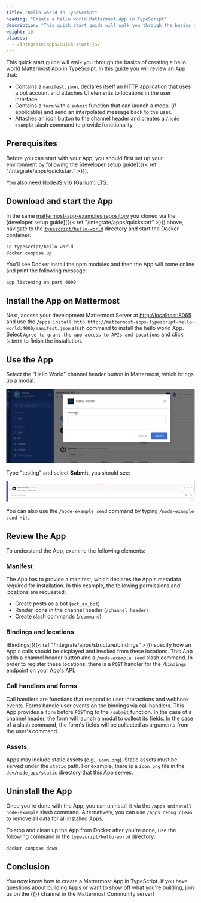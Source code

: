 ```yaml
---
title: "Hello world in TypeScript"
heading: "Create a hello world Mattermost App in TypeScript"
description: "This quick start guide will walk you through the basics of creating a hello world Mattermost App in TypeScript."
weight: 10
aliases:
  - /integrate/apps/quick-start-js/
---
```


This quick start guide will walk you through the basics of creating a hello world Mattermost App in TypeScript. In this guide you will review an App that:

- Contains a `manifest.json`, declares itself an HTTP application that uses a bot account and attaches UI elements to locations in the user interface.
- Contains a `form` with a `submit` function that can launch a modal (if applicable) and send an interpolated message back to the user.
- Attaches an icon button to the channel header and creates a `/node-example` slash command to provide functionality.

## Prerequisites

Before you can start with your App, you should first set up your environment by following the [developer setup guide]({{< ref "/integrate/apps/quickstart" >}}).

You also need [NodeJS v16 (Gallium) LTS](https://nodejs.org/en/download/).

## Download and start the App

In the same [mattermost-app-examples repository](https://github.com/mattermost/mattermost-app-examples) you cloned via the [developer setup guide]({{< ref "/integrate/apps/quickstart" >}}) above, navigate to the [`typescript/hello-world`](https://github.com/mattermost/mattermost-app-examples/tree/master/typescript/hello-world) directory and start the Docker container:

```sh
cd typescript/hello-world
docker compose up
```

You'll see Docker install the npm modules and then the App will come online and print the following message:

```
app listening on port 4000
```

## Install the App on Mattermost

Next, access your development Mattermost Server at [http://localhost:8065](http://localhost:8065) and use the `/apps install http http://mattermost-apps-typescript-hello-world:4000/manifest.json` slash command to install the hello world App. Select `Agree to grant the app access to APIs and Locations` and click `Submit` to finish the installation.

## Use the App

Select the "Hello World" channel header button in Mattermost, which brings up a modal:

![image](modal.png)

Type "testing" and select **Submit**, you should see:

![image](submit.png)

You can also use the `/node-example send` command by typing `/node-example send Hi!`.

## Review the App

To understand the App, examine the following elements:

### Manifest

The App has to provide a manifest, which declares the App's metadata required for installation. In this example, the following permissions and locations are requested:

- Create posts as a bot (`act_as_bot`)
- Render icons in the channel header (`/channel_header`)
- Create slash commands (`/command`)

### Bindings and locations

[Bindings]({{< ref "/integrate/apps/structure/bindings" >}}) specify how an App's calls should be displayed and invoked from these locations. This App adds a channel header button and a `/node-example send` slash command. In order to register these locations, there is a `POST` handler for the `/bindings` endpoint on your App's API.

### Call handlers and forms

Call handlers are functions that respond to user interactions and webhook events. Forms handle user events on the bindings via call handlers. This App provides a `form` before `POST`ing to the `/submit` function. In the case of a channel header, the form will launch a modal to collect its fields. In the case of a slash command, the form's fields will be collected as arguments from the user's command.

### Assets

Apps may include static assets (e.g., `icon.png`). Static assets must be served under the `static` path. For example, there is a `icon.png` file in the `dev/node_app/static` directory that this App serves.

## Uninstall the App

Once you're done with the App, you can uninstall it via the `/apps uninstall node-example` slash command. Alternatively, you can use `/apps debug clean` to remove all data for all installed Apps.

To stop and clean up the App from Docker after you're done, use the following command in the `typescript/hello-world` directory:

```sh
docker compose down
```

## Conclusion

You now know how to create a Mattermost App in TypeScript. If you have questions about building Apps or want to show off what you're building, join us on the {{<newtabref title="Mattermost Apps" href="https://community.mattermost.com/core/channels/mattermost-apps">}} channel in the Mattermost Community server!
